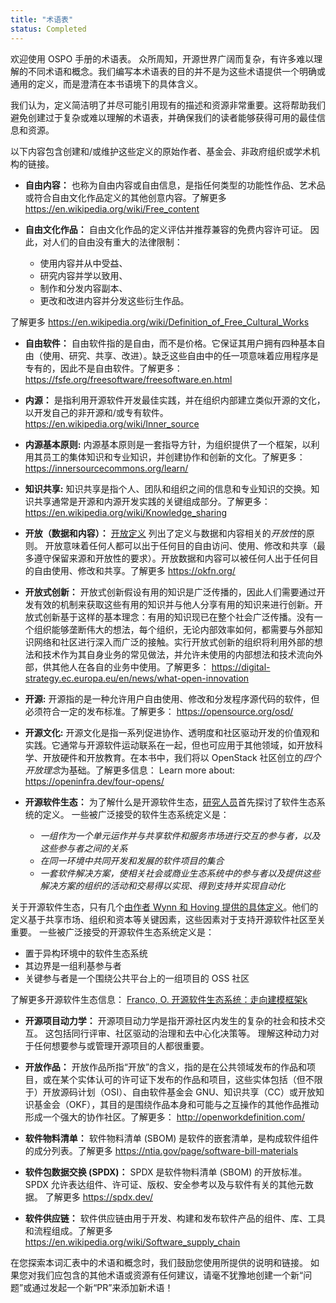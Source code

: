 ```yaml
---
title: "术语表"
status: Completed
---
```


欢迎使用 OSPO 手册的术语表。 众所周知，开源世界广阔而复杂，有许多难以理解的不同术语和概念。我们编写本术语表的目的并不是为这些术语提供一个明确或通用的定义，而是澄清在本书语境下的具体含义。

我们认为，定义简洁明了并尽可能引用现有的描述和资源非常重要。这将帮助我们避免创建过于复杂或难以理解的术语表，并确保我们的读者能够获得可用的最佳信息和资源。

以下内容包含创建和/或维护这些定义的原始作者、基金会、非政府组织或学术机构的链接。

* **自由内容：** 也称为自由内容或自由信息，是指任何类型的功能性作品、艺术品或符合自由文化作品定义的其他创意内容。了解更多 <https://en.wikipedia.org/wiki/Free_content>

* **自由文化作品：** 自由文化作品的定义评估并推荐兼容的免费内容许可证。 因此，对人们的自由没有重大的法律限制：
  * 使用内容并从中受益、
  * 研究内容并学以致用、
  * 制作和分发内容副本、
  * 更改和改进内容并分发这些衍生作品。

 了解更多 <https://en.wikipedia.org/wiki/Definition_of_Free_Cultural_Works>

* **自由软件：** 自由软件指的是自由，而不是价格。它保证其用户拥有四种基本自由（使用、研究、共享、改进）。缺乏这些自由中的任一项意味着应用程序是专有的，因此不是自由软件。了解更多：<https://fsfe.org/freesoftware/freesoftware.en.html>
* **内源：** 是指利用开源软件开发最佳实践，并在组织内部建立类似开源的文化，以开发自己的非开源和/或专有软件。 <https://en.wikipedia.org/wiki/Inner_source>

* **内源基本原则:** 内源基本原则是一套指导方针，为组织提供了一个框架，以利用其员工的集体知识和专业知识，并创建协作和创新的文化。了解更多：  <https://innersourcecommons.org/learn/>

* **知识共享:** 知识共享是指个人、团队和组织之间的信息和专业知识的交换。知识共享通常是开源和内源开发实践的关键组成部分。了解更多： <https://en.wikipedia.org/wiki/Knowledge_sharing>
* **开放（数据和内容）：** [开放定义](http://opendefinition.org/od/2.1/en/) 列出了定义与数据和内容相关的*开放性*的原则。 开放意味着任何人都可以出于任何目的自由访问、使用、修改和共享（最多遵守保留来源和开放性的要求）。开放数据和内容可以被任何人出于任何目的自由使用、修改和共享。了解更多 <https://okfn.org/>

* **开放式创新：** 开放式创新假设有用的知识是广泛传播的，因此人们需要通过开发有效的机制来获取这些有用的知识并与他人分享有用的知识来进行创新。开放式创新基于这样的基本理念：有用的知识现已在整个社会广泛传播。没有一个组织能够垄断伟大的想法，每个组织，无论内部效率如何，都需要与外部知识网络和社区进行深入而广泛的接触。实行开放式创新的组织将利用外部的想法和技术作为其自身业务的常见做法，并允许未使用的内部想法和技术流向外部，供其他人在各自的业务中使用。了解更多： <https://digital-strategy.ec.europa.eu/en/news/what-open-innovation>

* **开源:** 开源指的是一种允许用户自由使用、修改和分发程序源代码的软件，但必须符合一定的发布标准。了解更多： <https://opensource.org/osd/>

* **开源文化:** 开源文化是指一系列促进协作、透明度和社区驱动开发的价值观和实践。它通常与开源软件运动联系在一起，但也可应用于其他领域，如开放科学、开放硬件和开放教育。在本书中，我们将以 OpenStack 社区创立的*四个开放理念*为基础。了解更多信息： Learn more about: <https://openinfra.dev/four-opens/>

* **开源软件生态：** 为了解什么是开源软件生态，[研究人员](https://upcommons.upc.edu/handle/2117/87103)首先探讨了软件生态系统的定义。 一些被广泛接受的软件生态系统定义是：
  * *一组作为一个单元运作并与共享软件和服务市场进行交互的参与者，以及这些参与者之间的关系*
  * *在同一环境中共同开发和发展的软件项目的集合*
  * *一套软件解决方案，使相关社会或商业生态系统中的参与者以及提供这些解决方案的组织的活动和交易得以实现、得到支持并实现自动化*

 关于开源软件生态，只有几个[由作者 Wynn 和 Hoving 提供的具体定义](https://upcommons.upc.edu/handle/2117/87103)。他们的定义基于共享市场、组织和资本等关键因素，这些因素对于支持开源软件社区至关重要。 一些被广泛接受的开源软件生态系统定义是：

  * 置于异构环境中的软件生态系统
  * 其边界是一组利基参与者
  * 关键参与者是一个围绕公共平台上的一组项目的 OSS 社区

 了解更多开源软件生态信息： [Franco, O. 开源软件生态系统：走向建模框架k](https://upcommons.upc.edu/handle/2117/87103)

* **开源项目动力学：** 开源项目动力学是指开源社区内发生的复杂的社会和技术交互。 这包括同行评审、社区驱动的治理和去中心化决策等。 理解这种动力对于任何想要参与或管理开源项目的人都很重要。

* **开放作品：** 开放作品所指“开放”的含义，指的是在公共领域发布的作品和项目，或在某个实体认可的许可证下发布的作品和项目，这些实体包括（但不限于）开放源码计划（OSI）、自由软件基金会 GNU、知识共享（CC）或开放知识基金会（OKF），其目的是围绕作品本身和可能与之互操作的其他作品推动形成一个强大的协作社区。了解更多： <http://openworkdefinition.com/>

* **软件物料清单：** 软件物料清单 (SBOM) 是软件的嵌套清单，是构成软件组件的成分列表。了解更多 <https://ntia.gov/page/software-bill-materials>

* **软件包数据交换 (SPDX)：** SPDX 是软件物料清单 (SBOM) 的开放标准。SPDX 允许表达组件、许可证、版权、安全参考以及与软件有关的其他元数据。 了解更多 <https://spdx.dev/>

* **软件供应链：** 软件供应链由用于开发、构建和发布软件产品的组件、库、工具和流程组成。了解更多 <https://en.wikipedia.org/wiki/Software_supply_chain>

在您探索本词汇表中的术语和概念时，我们鼓励您使用所提供的说明和链接。
如果您对我们应包含的其他术语或资源有任何建议，请毫不犹豫地创建一个新“问题”或通过发起一个新“PR”来添加新术语！
